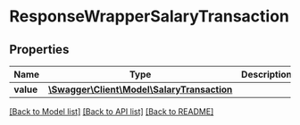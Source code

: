 # ResponseWrapperSalaryTransaction

## Properties
Name | Type | Description | Notes
------------ | ------------- | ------------- | -------------
**value** | [**\Swagger\Client\Model\SalaryTransaction**](SalaryTransaction.md) |  | [optional] 

[[Back to Model list]](../README.md#documentation-for-models) [[Back to API list]](../README.md#documentation-for-api-endpoints) [[Back to README]](../README.md)


